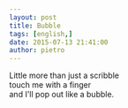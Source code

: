 ```yaml
---
layout: post
title: Bubble
tags: [english,]
date: 2015-07-13 21:41:00
author: pietro
---
```

Little more than just a scribble<br/>touch me with a finger<br/>and I'll pop out like a bubble.
